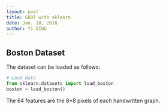 ```yaml
---
layout: post
title: GBDT with sklearn
date: Jan. 18, 2018
author: Yi DING
---
```



## Boston Dataset
The dataset can be loaded as follows:
```python
# Load data
from sklearn.datasets import load_boston
boston = load_boston()
```
The 64 features are the 8*8 pixels of each handwritten graph.

